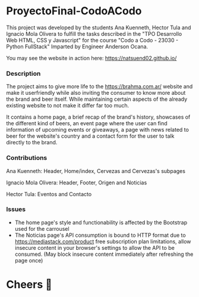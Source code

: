 # ProyectoFinal-CodoACodo

This project was developed by the students Ana Kuenneth, Hector Tula and Ignacio Mola Olivera to fulfill the tasks described in the "TPO Desarrollo Web HTML, CSS y Javascript" for the course "Codo a Codo - 23030 - Python FullStack" Imparted by Engineer Anderson Ocana.

You may see the website in action here: https://natsuend02.github.io/

### Description

The project aims to give more life to the https://brahma.com.ar/ website and make it userfriendly while also inviting the consumer to know more about the brand and beer itself.
While maintaining certain aspects of the already existing website to not make it differ far too much.

It contains a home page, a brief recap of the brand's history, showcases of the different kind of beers, an event page where the user can find information of upcoming events or giveaways, a page with news related to beer for the website's country and a contact form for the user to talk directly to the brand.


### Contributions

Ana Kuenneth: Header, Home/index, Cervezas and Cervezas's subpages

Ignacio Mola Olivera: Header, Footer, Origen and Noticias

Hector Tula: Eventos and Contacto


### Issues

- The home page's style and functionability is affected by the Bootstrap used for the carrousel
- The Noticias page's API consumption is bound to HTTP format due to https://mediastack.com/product free subscription plan limitations, allow insecure content in your browser's settings to allow the API to be consumed. (May block insecure content immediately after refreshing the page once)


# Cheers 🍻




